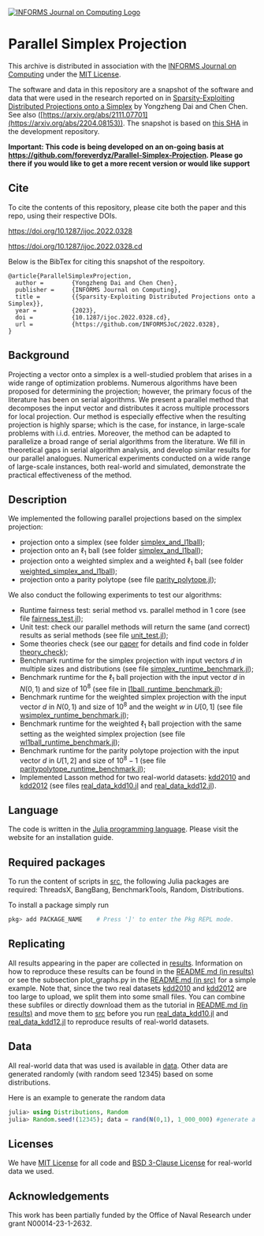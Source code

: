 
[![INFORMS Journal on Computing Logo](https://INFORMSJoC.github.io/logos/INFORMS_Journal_on_Computing_Header.jpg)](https://pubsonline.informs.org/journal/ijoc)

# Parallel Simplex Projection

This archive is distributed in association with the [INFORMS Journal on
Computing](https://pubsonline.informs.org/journal/ijoc) under the [MIT License](LICENSE).

The software and data in this repository are a snapshot of the software and data
that were used in the research reported on in [Sparsity-Exploiting Distributed Projections onto a Simplex](https://doi.org/10.1287/ijoc.2022.0328) by Yongzheng Dai and Chen Chen.  See also ([https://arxiv.org/abs/2111.07701](https://arxiv.org/abs/2204.08153)). The snapshot is based on 
[this SHA](https://github.com/tkralphs/JoCTemplate/commit/f7f30c63adbcb0811e5a133e1def696b74f3ba15) 
in the development repository.

**Important: This code is being developed on an on-going basis at
https://github.com/foreverdyz/Parallel-Simplex-Projection. Please go there if you would like to
get a more recent version or would like support**


## Cite

To cite the contents of this repository, please cite both the paper and this repo, using their respective DOIs.

https://doi.org/10.1287/ijoc.2022.0328

https://doi.org/10.1287/ijoc.2022.0328.cd

Below is the BibTex for citing this snapshot of the respoitory.

```
@article{ParallelSimplexProjection,
  author =        {Yongzheng Dai and Chen Chen},
  publisher =     {INFORMS Journal on Computing},
  title =         {{Sparsity-Exploiting Distributed Projections onto a Simplex}},
  year =          {2023},
  doi =           {10.1287/ijoc.2022.0328.cd},
  url =           {https://github.com/INFORMSJoC/2022.0328},
}  
```

## Background 

Projecting a vector onto a simplex is a well-studied problem that arises in a wide range of optimization problems.  Numerous algorithms have been proposed for determining the projection; however, the primary focus of the literature has been on serial algorithms. We present a parallel method that decomposes the input vector and distributes it across multiple processors for local projection. Our method is especially effective when the resulting projection is highly sparse; which is the case, for instance, in large-scale problems with i.i.d. entries. Moreover, the method can be adapted to parallelize a broad range of serial algorithms from the literature. We fill in theoretical gaps in serial algorithm analysis, and develop similar results for our parallel analogues. Numerical experiments conducted on a wide range of large-scale instances, both real-world and simulated, demonstrate the practical effectiveness of the method.  

## Description

We implemented the following parallel projections based on the simplex projection:
- projection onto a simplex (see folder [simplex_and_l1ball](src/simplex_and_l1ball));
- projection onto an $\ell_1$ ball (see folder [simplex_and_l1ball](src/simplex_and_l1ball));
- projection onto a weighted simplex and a weighted $\ell_1$ ball (see folder [weighted_simplex_and_l1ball](src/weighted_simplex_and_l1ball));
- projection onto a parity polytope (see file [parity_polytope.jl](src/parity_polytope.jl));

We also conduct the following experiments to test our algorithms:
- Runtime fairness test: serial method vs. parallel method in 1 core (see file [fairness_test.jl](src/fairness_test.jl));
- Unit test: check our parallel methods will return the same (and correct) results as serial methods (see file [unit_test.jl](src/unit_test.jl)); 
- Some theories check (see our [paper](https://doi.org/10.1287/ijoc.2022.0328) for details and find code in folder [theory_check](src/theory_check));
- Benchmark runtime for the simplex projection with input vectors $d$ in multiple sizes and distributions (see file [simplex_runtime_benchmark.jl](src/simplex_runtime_benchmark.jl));
- Benchmark runtime for the $\ell_1$ ball projection with the input vector $d$ in $N(0,1)$ and size of $10^8$ (see file in [l1ball_runtime_benchmark.jl](src/l1ball_runtime_benchmark.jl));
- Benchmark runtime for the weighted simplex projection with the input vector $d$ in $N(0,1)$ and size of $10^8$ and the weight $w$ in $U[0,1]$ (see file [wsimplex_runtime_benchmark.jl](src/wsimplex_runtime_benchmark.jl));
- Benchmark runtime for the weighted $\ell_1$ ball projection with the same setting as the weighted simplex projection (see file [wl1ball_runtime_benchmark.jl](src/wl1ball_runtime_benchmark.jl));
- Benchmark runtime for the parity polytope projection with the input vector $d$ in $U[1,2]$ and size of $10^8-1$ (see file [paritypolytope_runtime_benchmark.jl](src/paritypolytope_runtime_benchmark.jl));
- Implemented Lasson method for two real-world datasets: [kdd2010](https://www.csie.ntu.edu.tw/~cjlin/libsvmtools/datasets/binary.html#kdd2010%20(algebra)) and [kdd2012](https://www.csie.ntu.edu.tw/~cjlin/libsvmtools/datasets/binary.html#kdd2012) (see files [real_data_kdd10.jl](src/real_data_kdd10.jl) and [real_data_kdd12.jl](src/real_data_kdd12.jl)).

## Language

The code is written in the [Julia programming language](https://julialang.org). Please visit the website for an installation guide. 

## Required packages 

To run the content of scripts in [src](src), the following Julia packages are required: ThreadsX, BangBang, BenchmarkTools, Random, Distributions.

To install a package simply run

```julia
pkg> add PACKAGE_NAME    # Press ']' to enter the Pkg REPL mode.
```

## Replicating

All results appearing in the paper are collected in [results](results). Information on how to reproduce these results can be found in the [README.md (in results)](results/README.md) or see the subsection plot_graphs.py in the [README.md (in src)](src/README.md) for a simple example. Note that, since the two real datasets [kdd2010](https://www.csie.ntu.edu.tw/~cjlin/libsvmtools/datasets/binary.html#kdd2010%20(algebra)) and [kdd2012](https://www.csie.ntu.edu.tw/~cjlin/libsvmtools/datasets/binary.html#kdd2012) are too large to upload, we split them into some small files. You can combine these subfiles or directly download them as the tutorial in [README.md (in results)](results/README.md) and move them to [src](src) before you run [real_data_kdd10.jl](src/real_data_kdd10.jl) and [real_data_kdd12.jl](src/real_data_kdd12.jl) to reproduce results of real-world datasets. 

## Data 

All real-world data that was used is available in [data](data). Other data are generated randomly (with random seed 12345) based on some distributions.

Here is an example to generate the random data

```julia
julia> using Distributions, Random
julia> Random.seed!(12345); data = rand(N(0,1), 1_000_000) #generate a vector with size of 10^6 from the standard normal distribution
```

## Licenses

We have [MIT License](LICENSE) for all code and [BSD 3-Clause License](data/LICENSE) for real-world data we used.

## Acknowledgements

This work has been partially funded by the Office of Naval Research under grant N00014-23-1-2632.
